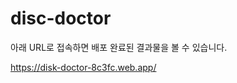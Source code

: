 # disc-doctor

아래 URL로 접속하면 배포 완료된 결과물을 볼 수 있습니다.

https://disk-doctor-8c3fc.web.app/

<br>
 <!-- 1. node.js
 2. npm create vite 
 3. npm i react-router-dom 
 4. npm install react-icons -->
